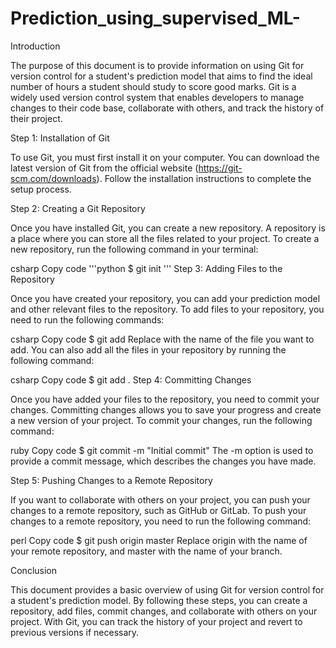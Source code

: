 # Prediction_using_supervised_ML-
Introduction

The purpose of this document is to provide information on using Git for version control for a student's prediction model that aims to find the ideal number of hours a student should study to score good marks. Git is a widely used version control system that enables developers to manage changes to their code base, collaborate with others, and track the history of their project.

Step 1: Installation of Git

To use Git, you must first install it on your computer. You can download the latest version of Git from the official website (https://git-scm.com/downloads). Follow the installation instructions to complete the setup process.

Step 2: Creating a Git Repository

Once you have installed Git, you can create a new repository. A repository is a place where you can store all the files related to your project. To create a new repository, run the following command in your terminal:

csharp
Copy code
'''python
$ git init '''
Step 3: Adding Files to the Repository

Once you have created your repository, you can add your prediction model and other relevant files to the repository. To add files to your repository, you need to run the following commands:

csharp
Copy code
$ git add <file-name>
Replace <file-name> with the name of the file you want to add. You can also add all the files in your repository by running the following command:

csharp
Copy code
$ git add .
Step 4: Committing Changes

Once you have added your files to the repository, you need to commit your changes. Committing changes allows you to save your progress and create a new version of your project. To commit your changes, run the following command:

ruby
Copy code
$ git commit -m "Initial commit"
The -m option is used to provide a commit message, which describes the changes you have made.

Step 5: Pushing Changes to a Remote Repository

If you want to collaborate with others on your project, you can push your changes to a remote repository, such as GitHub or GitLab. To push your changes to a remote repository, you need to run the following command:

perl
Copy code
$ git push origin master
Replace origin with the name of your remote repository, and master with the name of your branch.

Conclusion

This document provides a basic overview of using Git for version control for a student's prediction model. By following these steps, you can create a repository, add files, commit changes, and collaborate with others on your project. With Git, you can track the history of your project and revert to previous versions if necessary.
